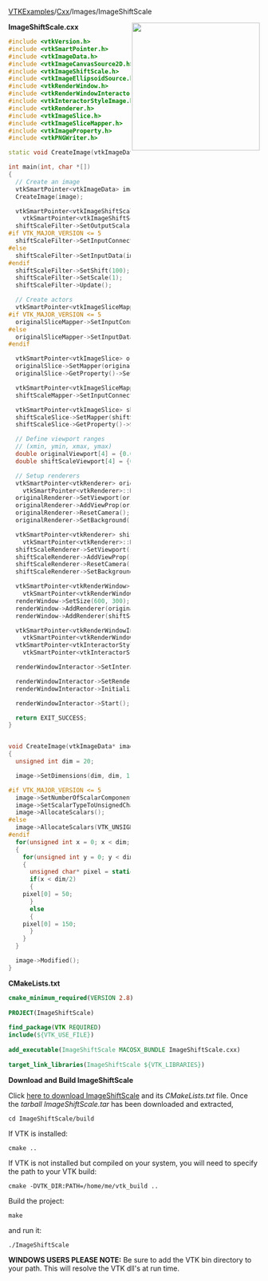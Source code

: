 [VTKExamples](Home)/[Cxx](Cxx)/Images/ImageShiftScale

<img align="right" src="https://github.com/lorensen/VTKExamples/raw/master/Testing/Baseline/Images/TestImageShiftScale.png" width="256" />

**ImageShiftScale.cxx**
```c++
#include <vtkVersion.h>
#include <vtkSmartPointer.h>
#include <vtkImageData.h>
#include <vtkImageCanvasSource2D.h>
#include <vtkImageShiftScale.h>
#include <vtkImageEllipsoidSource.h>
#include <vtkRenderWindow.h>
#include <vtkRenderWindowInteractor.h>
#include <vtkInteractorStyleImage.h>
#include <vtkRenderer.h>
#include <vtkImageSlice.h>
#include <vtkImageSliceMapper.h>
#include <vtkImageProperty.h>
#include <vtkPNGWriter.h>

static void CreateImage(vtkImageData*);

int main(int, char *[])
{
  // Create an image
  vtkSmartPointer<vtkImageData> image = vtkSmartPointer<vtkImageData>::New();
  CreateImage(image);

  vtkSmartPointer<vtkImageShiftScale> shiftScaleFilter =
    vtkSmartPointer<vtkImageShiftScale>::New();
  shiftScaleFilter->SetOutputScalarTypeToUnsignedChar();
#if VTK_MAJOR_VERSION <= 5
  shiftScaleFilter->SetInputConnection(image->GetProducerPort());
#else
  shiftScaleFilter->SetInputData(image);
#endif
  shiftScaleFilter->SetShift(100);
  shiftScaleFilter->SetScale(1);
  shiftScaleFilter->Update();

  // Create actors
  vtkSmartPointer<vtkImageSliceMapper> originalSliceMapper = vtkSmartPointer<vtkImageSliceMapper>::New();
#if VTK_MAJOR_VERSION <= 5
  originalSliceMapper->SetInputConnection(image->GetProducerPort());
#else
  originalSliceMapper->SetInputData(image);
#endif

  vtkSmartPointer<vtkImageSlice> originalSlice = vtkSmartPointer<vtkImageSlice>::New();
  originalSlice->SetMapper(originalSliceMapper);
  originalSlice->GetProperty()->SetInterpolationTypeToNearest();

  vtkSmartPointer<vtkImageSliceMapper> shiftScaleMapper = vtkSmartPointer<vtkImageSliceMapper>::New();
  shiftScaleMapper->SetInputConnection(shiftScaleFilter->GetOutputPort());

  vtkSmartPointer<vtkImageSlice> shiftScaleSlice = vtkSmartPointer<vtkImageSlice>::New();
  shiftScaleSlice->SetMapper(shiftScaleMapper);
  shiftScaleSlice->GetProperty()->SetInterpolationTypeToNearest();

  // Define viewport ranges
  // (xmin, ymin, xmax, ymax)
  double originalViewport[4] = {0.0, 0.0, 0.5, 1.0};
  double shiftScaleViewport[4] = {0.5, 0.0, 1.0, 1.0};

  // Setup renderers
  vtkSmartPointer<vtkRenderer> originalRenderer =
    vtkSmartPointer<vtkRenderer>::New();
  originalRenderer->SetViewport(originalViewport);
  originalRenderer->AddViewProp(originalSlice);
  originalRenderer->ResetCamera();
  originalRenderer->SetBackground(.4, .5, .6);

  vtkSmartPointer<vtkRenderer> shiftScaleRenderer =
    vtkSmartPointer<vtkRenderer>::New();
  shiftScaleRenderer->SetViewport(shiftScaleViewport);
  shiftScaleRenderer->AddViewProp(shiftScaleSlice);
  shiftScaleRenderer->ResetCamera();
  shiftScaleRenderer->SetBackground(.4, .5, .7);

  vtkSmartPointer<vtkRenderWindow> renderWindow =
    vtkSmartPointer<vtkRenderWindow>::New();
  renderWindow->SetSize(600, 300);
  renderWindow->AddRenderer(originalRenderer);
  renderWindow->AddRenderer(shiftScaleRenderer);

  vtkSmartPointer<vtkRenderWindowInteractor> renderWindowInteractor =
    vtkSmartPointer<vtkRenderWindowInteractor>::New();
  vtkSmartPointer<vtkInteractorStyleImage> style =
    vtkSmartPointer<vtkInteractorStyleImage>::New();

  renderWindowInteractor->SetInteractorStyle(style);

  renderWindowInteractor->SetRenderWindow(renderWindow);
  renderWindowInteractor->Initialize();

  renderWindowInteractor->Start();

  return EXIT_SUCCESS;
}


void CreateImage(vtkImageData* image)
{
  unsigned int dim = 20;

  image->SetDimensions(dim, dim, 1);

#if VTK_MAJOR_VERSION <= 5
  image->SetNumberOfScalarComponents(1);
  image->SetScalarTypeToUnsignedChar();
  image->AllocateScalars();
#else
  image->AllocateScalars(VTK_UNSIGNED_CHAR,1);
#endif
  for(unsigned int x = 0; x < dim; x++)
  {
    for(unsigned int y = 0; y < dim; y++)
    {
      unsigned char* pixel = static_cast<unsigned char*>(image->GetScalarPointer(x,y,0));
      if(x < dim/2)
      {
	pixel[0] = 50;
      }
      else
      {
	pixel[0] = 150;
      }
    }
  }

  image->Modified();
}
```
**CMakeLists.txt**
```cmake
cmake_minimum_required(VERSION 2.8)
 
PROJECT(ImageShiftScale)
 
find_package(VTK REQUIRED)
include(${VTK_USE_FILE})
 
add_executable(ImageShiftScale MACOSX_BUNDLE ImageShiftScale.cxx)
 
target_link_libraries(ImageShiftScale ${VTK_LIBRARIES})
```

**Download and Build ImageShiftScale**

Click [here to download ImageShiftScale](https://github.com/lorensen/VTKWikiExamplesTarballs/raw/master/ImageShiftScale.tar) and its *CMakeLists.txt* file.
Once the *tarball ImageShiftScale.tar* has been downloaded and extracted,
```
cd ImageShiftScale/build 
```
If VTK is installed:
```
cmake ..
```
If VTK is not installed but compiled on your system, you will need to specify the path to your VTK build:
```
cmake -DVTK_DIR:PATH=/home/me/vtk_build ..
```
Build the project:
```
make
```
and run it:
```
./ImageShiftScale
```
**WINDOWS USERS PLEASE NOTE:** Be sure to add the VTK bin directory to your path. This will resolve the VTK dll's at run time.

